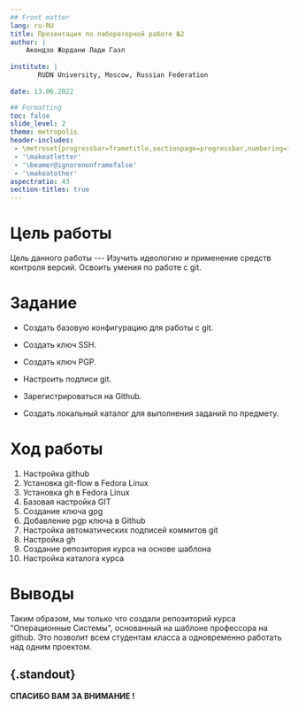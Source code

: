 ```yaml
---
## Front matter
lang: ru-RU
title: Презентация по лабораторной работе №2
author: |
	Акондзо Жордани Лади Гаэл
	
institute: |
	   RUDN University, Moscow, Russian Federation
	
date: 13.06.2022

## Formatting
toc: false
slide_level: 2
theme: metropolis
header-includes: 
 - \metroset{progressbar=frametitle,sectionpage=progressbar,numbering=fraction}
 - '\makeatletter'
 - '\beamer@ignorenonframefalse'
 - '\makeatother'
aspectratio: 43
section-titles: true
---
```


# Цель работы

Цель данного работы --- Изучить идеологию и применение средств контроля версий. Освоить умения по работе с git.

# Задание

- Создать базовую конфигурацию для работы с git.

- Создать ключ SSH.

- Создать ключ PGP.

- Настроить подписи git.

- Зарегистрироваться на Github.

- Создать локальный каталог для выполнения заданий по предмету.

# Ход работы

1. Настройка github
2. Установка git-flow в Fedora Linux
3. Установка gh в Fedora Linux
4. Базовая настройка GIT
5. Создание ключа gpg
6. Добавление pgp ключа в Github
7. Настройка автоматических подписей коммитов git
8. Настройка gh
9. Создание репозитория курса на основе шаблона
10. Настройка каталога курса

# Выводы

Таким образом, мы только что создали репозиторий курса "Операционные Системы", основанный на шаблоне профессора на github. Это позволит всем студентам класса а одновременно работать над одним проектом.

## {.standout}

**СПАСИБО ВАМ ЗА ВНИМАНИЕ !**
